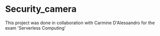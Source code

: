 # Security_camera
This project was done in collaboration with Carmine D'Alessandro for the exam 'Serverless Computing'
